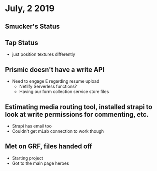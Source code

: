 # July, 2 2019

## Smucker's Status

## Tap Status
- just position textures differently

## Prismic doesn't have a write API
- Need to engage E regarding resume upload 
  - Netlify Serverless functions?
  - Having our form collection service store files

## Estimating media routing tool, installed strapi to look at write permissions for commenting, etc.
- Strapi has email too
- Couldn't get mLab connection to work though

## Met on GRF, files handed off
- Starting project
- Got to the main page heroes


